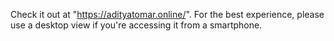 Check it out at "https://adityatomar.online/". For the best experience, please use a desktop view if you're accessing it from a smartphone.
